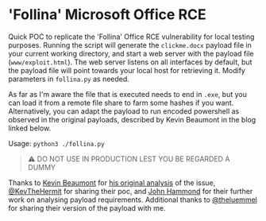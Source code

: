 # 'Follina' Microsoft Office RCE

Quick POC to replicate the 'Follina' Office RCE vulnerability for local testing purposes. Running the script will generate the `clickme.docx` payload file in your current working directory, and start a web server with the payload file (`www/exploit.html`). The web server listens on all interfaces by default, but the payload file will point towards your local host for retrieving it. Modify parameters in `follina.py` as needed.

As far as I'm aware the file that is executed needs to end in `.exe`, but you can load it from a remote file share to farm some hashes if you want. Alternatively, you can adapt the payload to run encoded powershell as observed in the original payloads, described by Kevin Beaumont in the blog linked below.

Usage: `python3 ./follina.py`

> ⚠ DO NOT USE IN PRODUCTION LEST YOU BE REGARDED A DUMMY

Thanks to [Kevin Beaumont](https://twitter.com/GossiTheDog) for [his original analysis](https://doublepulsar.com/follina-a-microsoft-office-code-execution-vulnerability-1a47fce5629e) of the issue, [@KevTheHermit](https://twitter.com/KevTheHermit) for sharing their poc, and [John Hammond](https://twitter.com/_JohnHammond) for their further work on analysing payload requirements. Additional thanks to [@theluemmel](https://twitter.com/theluemmel) for sharing their version of the payload with me.
